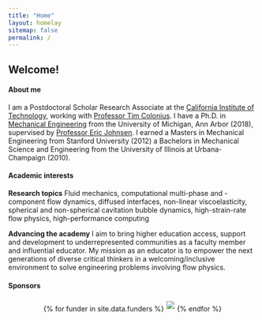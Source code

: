 ```yaml
---
title: "Home"
layout: homelay
sitemap: false
permalink: /
---
```


## Welcome!


<!-- #### `about me`-->
<h4>About me</h4>

I am a Postdoctoral Scholar Research Associate at the <a href="https://www.caltech.edu/" target="_blank">California Institute of Technology</a>, working with <a href="https://www.colonius.caltech.edu/" target="_blank">Professor Tim Colonius</a>.
I have a Ph.D. in <a href="https://me.engin.umich.edu/" target="_blank">Mechanical Engineering</a> from the University of Michigan, Ann Arbor (2018), supervised by <a href="https://me.engin.umich.edu/people/faculty/eric-johnsen" target="_blank">Professor Eric Johnsen</a>.
I earned a Masters in Mechanical Engineering from Stanford University (2012) a Bachelors in Mechanical Science and Engineering from the University of Illinois at Urbana-Champaign (2010).


<h4>Academic interests</h4>

<b>Research topics</b>
Fluid mechanics, computational multi-phase and -component flow 
dynamics, diffused interfaces, non-linear viscoelasticity, spherical 
and non-spherical cavitation bubble dynamics, high-strain-rate 
flow physics, high-performance computing

<b>Advancing the academy</b>
I aim to bring higher education access, support and development to 
underrepresented communities as a faculty member and influential 
educator. My mission 
as an educator is to empower the next generations of diverse 
critical thinkers in a welcoming/inclusive environment 
to solve engineering problems involving flow physics.




<!--- #### `research strategy`-->
<!--
<div class="container">
<div class="row">
<center>
<iframe src="https://player.vimeo.com/video/455688517?autoplay=1&loop=1&autopause=0&muted=1&quality=360p&background=1" width="100%" style="border-style:solid;border-radius:5px;" frameborder="0" allow="autoplay"></iframe>
Transition to chaos of flowing red blood cells. <br/>
Bryngelson & Freund, <i>Phys. Rev. Fluids</i> (2018)
</center>
</div>
</div>
<br/>
-->




<div class="jumbotron">
  <h4>Sponsors</h4>
  <div style='display:block; text-align:center; margin-left:auto; margin-right:auto;'>
 {% for funder in site.data.funders %}<a href="{{ funder.url }}" target="_blank"><img src='{{ site.url }}{{ site.baseurl }}/images/logopic/{{ funder.image }}' style='max-height: 80px; max-width: 200px; margin: 1%'/></a>{% endfor %}
  </div>
</div>
